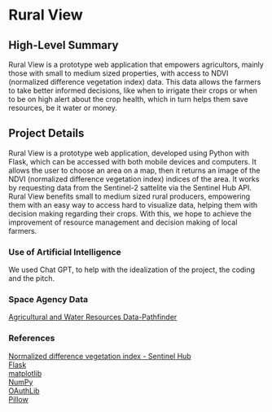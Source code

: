 # Rural View

## High-Level Summary
Rural View is a prototype web application that empowers agricultors, mainly those with small to medium sized properties, with access to NDVI (normalized difference vegetation index) data. This data allows the farmers to take better informed decisions, like when to irrigate their crops or when to be on high alert about the crop health, which in turn helps them save resources, be it water or money.

## Project Details
Rural View is a prototype web application, developed using Python with Flask, which can be accessed with both mobile devices and computers. It allows the user to choose an area on a map, then it returns an image of the NDVI (normalized difference vegetation index) indices of the area. It works by requesting data from the Sentinel-2 sattelite via the Sentinel Hub API. Rural View benefits small to medium sized rural producers, empowering them with an easy way to access hard to visualize data, helping them with decision making regarding their crops. With this, we hope to achieve the improvement of resource management and decision making of local farmers.

### Use of Artificial Intelligence
We used Chat GPT, to help with the idealization of the project, the coding and the pitch.

### Space Agency Data
<a href=https://www.earthdata.nasa.gov/learn/pathfinders/agricultural-and-water-resources-data-pathfinder/find-data#vegetation>Agricultural and Water Resources Data-Pathfinder</a>

### References
<a href=https://custom-scripts.sentinel-hub.com/custom-scripts/sentinel-2/ndvi>Normalized difference vegetation index - Sentinel Hub</a><br>
<a href=https://flask.palletsprojects.com/en/3.0.x>Flask</a><br>
<a href=https://matplotlib.org>matplotlib</a><br>
<a href=https://numpy.org>NumPy</a><br>
<a href=https://oauthlib.readthedocs.io/en/latest>OAuthLib</a><br>
<a href=https://python-pillow.org>Pillow</a><br>
